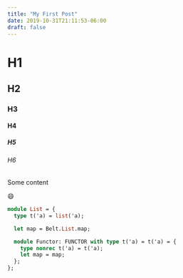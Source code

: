 ```yaml
---
title: "My First Post"
date: 2019-10-31T21:11:53-06:00
draft: false
---
```


# H1

## H2

### H3

#### H4

##### H5

###### H6

Some content

:smile:

```ocaml
module List = {
  type t('a) = list('a);

  let map = Belt.List.map;

  module Functor: FUNCTOR with type t('a) = t('a) = {
    type nonrec t('a) = t('a);
    let map = map;
  };
};
```